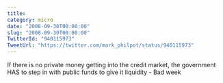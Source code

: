 ```yaml
---
title: 
category: micro
date: "2008-09-30T00:00:00"
slug: "2008-09-30T00:00:00"
TwitterId: "940115973"
TweetUrl: "https://twitter.com/mark_philpot/status/940115973"
---
```


If there is no private money getting into the credit market, the government HAS
to step in with public funds to give it liquidity - Bad week
